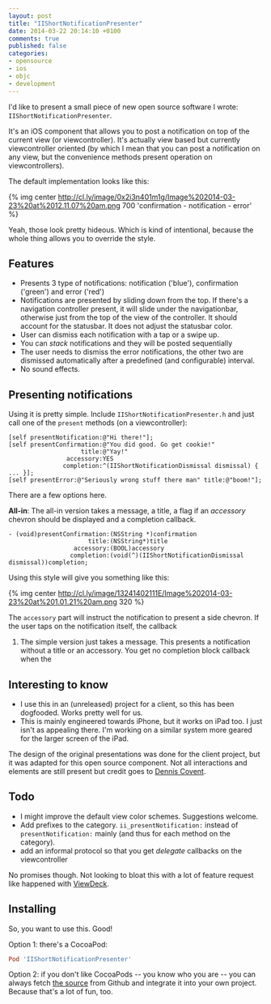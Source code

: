 ```yaml
---
layout: post
title: "IIShortNotificationPresenter"
date: 2014-03-22 20:14:10 +0100
comments: true
published: false
categories:
- opensource
- ios
- objc
- development
---
```


I'd like to present a small piece of new open source software I wrote: `IIShortNotificationPresenter`.

It's an iOS component that allows you to post a notification on top of the current view (or viewcontroller).
It's actually view based but currently viewcontroller oriented (by which I mean that you can post a notification on any view, but the convenience methods present operation on viewcontrollers).

The default implementation looks like this:

{% img center http://cl.ly/image/0x2i3n401m1g/Image%202014-03-23%20at%2012.11.07%20am.png 700 'confirmation - notification - error' %}

Yeah, those look pretty hideous. Which is kind of intentional, because the whole thing allows you to override the style.

## Features

* Presents 3 type of notifications: notification ('blue'), confirmation ('green') and error ('red')
* Notifications are presented by sliding down from the top. If there's a navigation controller present, it will slide under the navigationbar, otherwise just from the top of the view of the controller. It should account for the statusbar. It does not adjust the statusbar color.
* User can dismiss each notification with a tap or a swipe up.
* You can _stack_ notifications and they will be posted sequentially
* The user needs to dismiss the error notifications, the other two are dismissed automatically after a predefined (and configurable) interval.
* No sound effects.

## Presenting notifications

Using it is pretty simple. Include `IIShortNotificationPresenter.h` and just call one of the `present` methods (on a viewcontroller):

```objc
[self presentNotification:@"Hi there!"];
[self presentConfirmation:@"You did good. Go get cookie!"
                    title:@"Yay!"
                accessory:YES
               completion:^(IIShortNotificationDismissal dismissal) { ... }];
[self presentError:@"Seriously wrong stuff there man" title:@"boom!"];
```

There are a few options here.

**All-in**: The all-in version takes a message, a title, a flag if an _accessory_ chevron should be displayed and a completion callback.

```objc
- (void)presentConfirmation:(NSString *)confirmation
                      title:(NSString*)title
                  accessory:(BOOL)accessory
                 completion:(void(^)(IIShortNotificationDismissal dismissal))completion;
```

Using this style will give you something like this:

{% img center http://cl.ly/image/13241402111E/Image%202014-03-23%20at%201.01.21%20am.png 320 %}

The `accessory` part will instruct the notification to present a side chevron. If the user taps on the notification itself, the callback

1. The simple version just takes a message. This presents a notification without a title or an accessory. You get no completion block callback when the

## Interesting to know

* I use this in an (unreleased) project for a client, so this has been dogfooded. Works pretty well for us.
* This is mainly engineered towards iPhone, but it works on iPad too. I just isn't as appealing there. I'm working on a similar system more geared for the larger screen of the iPad.

The design of the original presentations was done for the client project, but it was adapted for this open source component. Not all interactions and elements are still present but credit goes to [Dennis Covent](http://twitter.com/denniscovent).

## Todo

* I might improve the default view color schemes. Suggestions welcome.
* Add prefixes to the category. `ii_presentNotification:` instead of `presentNotification:` mainly (and thus for each method on the category).
* add an informal protocol so that you get _delegate_ callbacks on the viewcontroller

No promises though. Not looking to bloat this with a lot of feature request like happened with [ViewDeck](https://github.com/Inferis/ViewDeck).

## Installing

So, you want to use this. Good!

Option 1: there's a CocoaPod:

```ruby
Pod 'IIShortNotificationPresenter'
```

Option 2: if you don't like CocoaPods -- you know who you are -- you can always fetch [the source](https://github.com/Inferis/IIShortNotificationPresenter) from Github and integrate it into your own project. Because that's a lot of fun, too.
